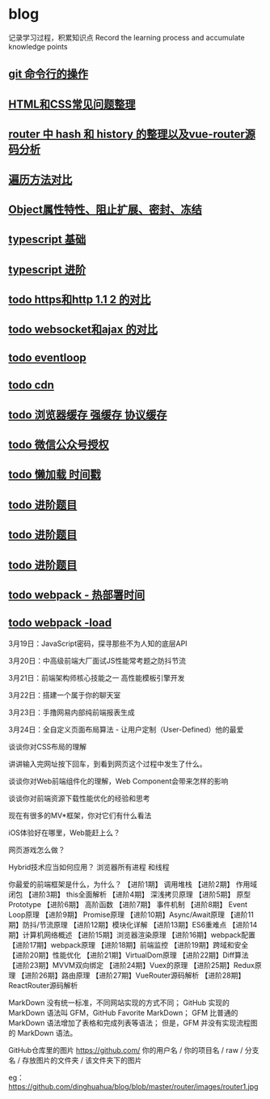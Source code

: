 # blog
记录学习过程，积累知识点
Record the learning process and accumulate knowledge points

## [git 命令行的操作](https://github.com/dinghuahua/blog/blob/master/git-study/git%E6%95%99%E7%A8%8B.md)
## [HTML和CSS常见问题整理](https://github.com/dinghuahua/blog/blob/master/html-css/html-css.md)
## [router 中 hash 和 history 的整理以及vue-router源码分析](https://github.com/dinghuahua/blog/blob/master/router/vue-router-history-hash.md)
## [遍历方法对比](https://github.com/dinghuahua/blog/blob/feature1/javaScript/defineProperty-%E9%81%8D%E5%8E%86.md)
## [Object属性特性、阻止扩展、密封、冻结](https://github.com/dinghuahua/blog/blob/feature1/javaScript/ES5%20%E5%AF%B9%E8%B1%A1%E7%9A%84%E6%89%A9%E5%B1%95(Object.preventExtensions)%E3%80%81%E5%AF%86%E5%B0%81(Object.seal)%E5%92%8C%E5%86%BB%E7%BB%93(Object.freeze).md)
## [typescript 基础](https://github.com/dinghuahua/blog/blob/feature1/typescript/typescript.md)
## [typescript 进阶](https://github.com/dinghuahua/blog/blob/feature1/typescript/typescript-%E8%BF%9B%E9%98%B6.md)
## [todo https和http 1.1 2 的对比](http:www.baidu.com)
## [todo websocket和ajax 的对比](http:www.baidu.com)
## [todo eventloop](http:www.baidu.com)
## [todo cdn](http:www.baidu.com)
## [todo 浏览器缓存  强缓存  协议缓存](http:www.baidu.com)
## [todo 微信公众号授权](http:www.baidu.com)
## [todo 懒加载  时间戳](http:www.baidu.com)
## [todo 进阶题目](http:www.baidu.com)
## [todo 进阶题目](http:www.baidu.com)
## [todo 进阶题目](http:www.baidu.com)
## [todo webpack - 热部署时间](http:www.baidu.com)
## [todo webpack -load](http:www.baidu.com)
[^_^]: # (3月18日：你必须要掌握的新一代异步交互2.0技术)

3月19日：JavaScript密码，探寻那些不为人知的底层API

3月20日：中高级前端大厂面试JS性能常考题之防抖节流

3月21日：前端架构师核心技能之一  高性能模板引擎开发

3月22日：搭建一个属于你的聊天室

3月23日：手撸网易内部纯前端报表生成

3月24日：全自定义页面布局算法 - 让用户定制（User-Defined）他的最爱

谈谈你对CSS布局的理解

讲讲输入完网址按下回车，到看到网页这个过程中发生了什么。

谈谈你对Web前端组件化的理解，Web Component会带来怎样的影响

谈谈你对前端资源下载性能优化的经验和思考

现在有很多的MV*框架，你对它们有什么看法

iOS体验好在哪里，Web能赶上么？

网页游戏怎么做？

Hybrid技术应当如何应用？
浏览器所有进程 和线程

你最爱的前端框架是什么，为什么？
【进阶1期】 调用堆栈
【进阶2期】 作用域闭包
【进阶3期】 this全面解析
【进阶4期】 深浅拷贝原理
【进阶5期】 原型Prototype
【进阶6期】 高阶函数
【进阶7期】 事件机制
【进阶8期】 Event Loop原理
【进阶9期】 Promise原理
【进阶10期】Async/Await原理
【进阶11期】防抖/节流原理
【进阶12期】模块化详解
【进阶13期】ES6重难点
【进阶14期】计算机网络概述
【进阶15期】浏览器渲染原理
【进阶16期】webpack配置
【进阶17期】webpack原理
【进阶18期】前端监控
【进阶19期】跨域和安全
【进阶20期】性能优化
【进阶21期】VirtualDom原理
【进阶22期】Diff算法
【进阶23期】MVVM双向绑定
【进阶24期】Vuex的原理
【进阶25期】Redux原理
【进阶26期】路由原理
【进阶27期】VueRouter源码解析
【进阶28期】ReactRouter源码解析


MarkDown 没有统一标准，不同网站实现的方式不同；
GitHub 实现的 MarkDown 语法叫 GFM，GitHub Favorite MarkDown；
GFM 比普通的 MarkDown 语法增加了表格和完成列表等语法；
但是，GFM 并没有实现流程图的 MarkDown 语法。

GitHub仓库里的图片
https://github.com/ 你的用户名 / 你的项目名 / raw / 分支名 / 存放图片的文件夹 / 该文件夹下的图片


eg：
https://github.com/dinghuahua/blog/blob/master/router/images/router1.jpg
